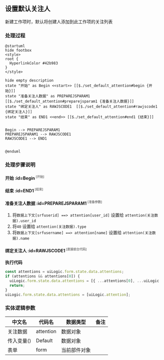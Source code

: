 ## 设置默认关注人 <!-- {docsify-ignore-all} -->

   新建工作项时，默认将创建人添加到此工作项的关注列表

### 处理过程

```plantuml
@startuml
hide footbox
<style>
root {
  HyperlinkColor #42b983
}
</style>

hide empty description
state "开始" as Begin <<start>> [[$./set_default_attention#begin {开始}]]
state "准备关注人数据" as PREPAREJSPARAM1  [[$./set_default_attention#preparejsparam1 {准备关注人数据}]]
state "绑定关注人" as RAWJSCODE1  [[$./set_default_attention#rawjscode1 {绑定关注人}]]
state "结束" as END1 <<end>> [[$./set_default_attention#end1 {结束}]]


Begin --> PREPAREJSPARAM1
PREPAREJSPARAM1 --> RAWJSCODE1
RAWJSCODE1 --> END1


@enduml
```


### 处理步骤说明

#### 开始 :id=Begin<sup class="footnote-symbol"> <font color=gray size=1>[开始]</font></sup>




#### 结束 :id=END1<sup class="footnote-symbol"> <font color=gray size=1>[结束]</font></sup>




#### 准备关注人数据 :id=PREPAREJSPARAM1<sup class="footnote-symbol"> <font color=gray size=1>[准备参数]</font></sup>



1. 将`数据上下文[srfuserid] ==> attention[user_id]` 设置给  `attention(关注数据).user_id`
2. 将`40` 设置给  `attention(关注数据).type`
3. 将`数据上下文[srfusername] ==> attention[name]` 设置给  `attention(关注数据).name`

#### 绑定关注人 :id=RAWJSCODE1<sup class="footnote-symbol"> <font color=gray size=1>[直接前台代码]</font></sup>



<p class="panel-title"><b>执行代码</b></p>

```javascript
const attentions = uiLogic.form.state.data.attentions;
if (attentions && attentions[0]) {
  uiLogic.form.state.data.attentions = [{ ...attentions[0], ...uiLogic.attention }]
  return;
}
uiLogic.form.state.data.attentions = [uiLogic.attention];
```



### 实体逻辑参数

|    中文名   |    代码名    |  数据类型      |备注 |
| --------| --------| --------  | --------   |
|关注数据|attention|数据对象||
|传入变量(<i class="fa fa-check"/></i>)|Default|数据对象||
|表单|form|当前部件对象||
